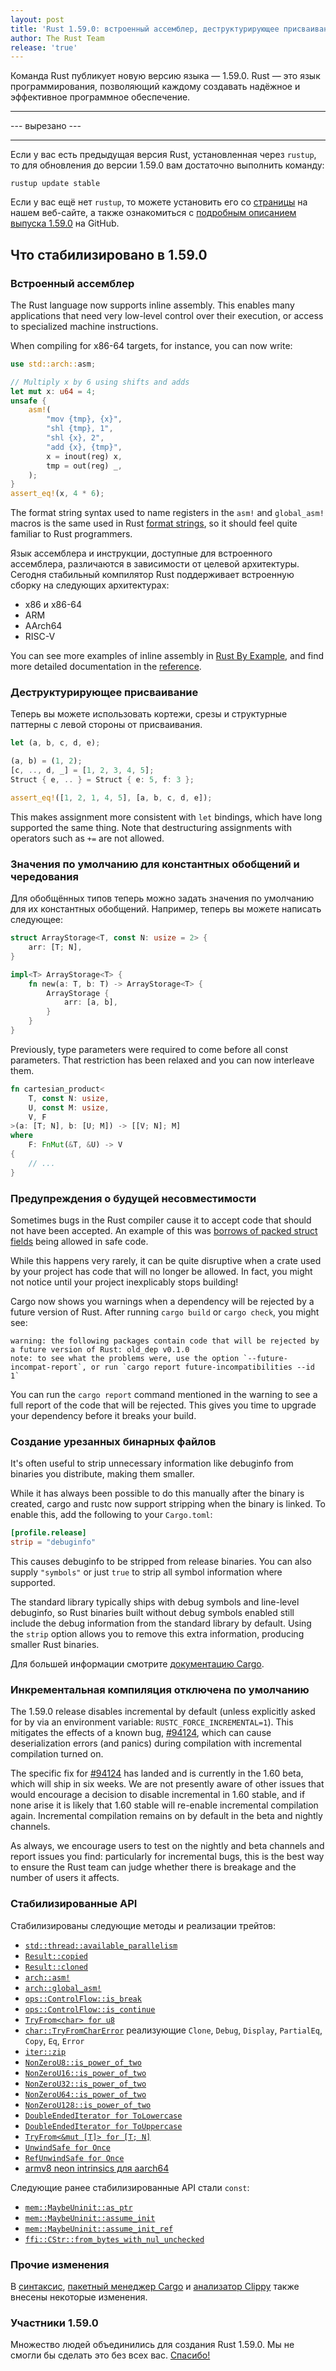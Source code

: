 ```yaml
---
layout: post
title: 'Rust 1.59.0: встроенный ассемблер, деструктурирующее присваивание, отключение инкрементальной компиляции'
author: The Rust Team
release: 'true'
---
```


Команда Rust публикует новую версию языка — 1.59.0. Rust — это язык программирования, позволяющий каждому создавать надёжное и эффективное программное обеспечение.

---

--- вырезано ---

---

Если у вас есть предыдущая версия Rust, установленная через <code>rustup</code>, то для обновления до версии 1.59.0 вам достаточно выполнить команду:

```console
rustup update stable
```

Если у вас ещё нет `rustup`, то можете установить его со [страницы](https://www.rust-lang.org/install.html) на нашем веб-сайте, а также ознакомиться с [подробным описанием выпуска 1.59.0](https://github.com/rust-lang/rust/blob/master/RELEASES.md#version-1590-2022-02-24) на GitHub.

## Что стабилизировано в 1.59.0

### Встроенный ассемблер

The Rust language now supports inline assembly. This enables many applications that need very low-level control over their execution, or access to specialized machine instructions.

When compiling for x86-64 targets, for instance, you can now write:

```rust
use std::arch::asm;

// Multiply x by 6 using shifts and adds
let mut x: u64 = 4;
unsafe {
    asm!(
        "mov {tmp}, {x}",
        "shl {tmp}, 1",
        "shl {x}, 2",
        "add {x}, {tmp}",
        x = inout(reg) x,
        tmp = out(reg) _,
    );
}
assert_eq!(x, 4 * 6);
```

The format string syntax used to name registers in the `asm!` and `global_asm!` macros is the same used in Rust [format strings](https://doc.rust-lang.org/stable/std/fmt/), so it should feel quite familiar to Rust programmers.

Язык ассемблера и инструкции, доступные для встроенного ассемблера, различаются в зависимости от целевой архитектуры. Сегодня стабильный компилятор Rust поддерживает встроенную сборку на следующих архитектурах:

- x86 и x86-64
- ARM
- AArch64
- RISC-V

You can see more examples of inline assembly in [Rust By Example](https://doc.rust-lang.org/nightly/rust-by-example/unsafe/asm.html), and find more detailed documentation in the [reference](https://doc.rust-lang.org/nightly/reference/inline-assembly.html).

### Деструктурирующее присваивание

Теперь вы можете использовать кортежи, срезы и структурные паттерны с левой стороны от присваивания.

```rust
let (a, b, c, d, e);

(a, b) = (1, 2);
[c, .., d, _] = [1, 2, 3, 4, 5];
Struct { e, .. } = Struct { e: 5, f: 3 };

assert_eq!([1, 2, 1, 4, 5], [a, b, c, d, e]);
```

This makes assignment more consistent with `let` bindings, which have long supported the same thing. Note that destructuring assignments with operators such as `+=` are not allowed.

### Значения по умолчанию для константных обобщений и чередования

Для обобщённых типов теперь можно задать значения по умолчанию для их константных обобщений. Например, теперь вы можете написать следующее:

```rust
struct ArrayStorage<T, const N: usize = 2> {
    arr: [T; N],
}

impl<T> ArrayStorage<T> {
    fn new(a: T, b: T) -> ArrayStorage<T> {
        ArrayStorage {
            arr: [a, b],
        }
    }
}
```

Previously, type parameters were required to come before all const parameters. That restriction has been relaxed and you can now interleave them.

```rust
fn cartesian_product<
    T, const N: usize,
    U, const M: usize,
    V, F
>(a: [T; N], b: [U; M]) -> [[V; N]; M]
where
    F: FnMut(&T, &U) -> V
{
    // ...
}
```

### Предупреждения о будущей несовместимости

Sometimes bugs in the Rust compiler cause it to accept code that should not have been accepted. An example of this was [borrows of packed struct fields](https://github.com/rust-lang/rust/issues/46043) being allowed in safe code.

While this happens very rarely, it can be quite disruptive when a crate used by your project has code that will no longer be allowed. In fact, you might not notice until your project inexplicably stops building!

Cargo now shows you warnings when a dependency will be rejected by a future version of Rust. After running `cargo build` or `cargo check`, you might see:

```
warning: the following packages contain code that will be rejected by a future version of Rust: old_dep v0.1.0
note: to see what the problems were, use the option `--future-incompat-report`, or run `cargo report future-incompatibilities --id 1`
```

You can run the `cargo report` command mentioned in the warning to see a full report of the code that will be rejected. This gives you time to upgrade your dependency before it breaks your build.

### Создание урезанных бинарных файлов

It's often useful to strip unnecessary information like debuginfo from binaries you distribute, making them smaller.

While it has always been possible to do this manually after the binary is created, cargo and rustc now support stripping when the binary is linked. To enable this, add the following to your `Cargo.toml`:

```toml
[profile.release]
strip = "debuginfo"
```

This causes debuginfo to be stripped from release binaries. You can also supply `"symbols"` or just `true` to strip all symbol information where supported.

The standard library typically ships with debug symbols and line-level debuginfo, so Rust binaries built without debug symbols enabled still include the debug information from the standard library by default. Using the `strip` option allows you to remove this extra information, producing smaller Rust binaries.

Для большей информации смотрите [документацию Cargo](https://doc.rust-lang.org/beta/cargo/reference/profiles.html#strip).

### Инкрементальная компиляция отключена по умолчанию

The 1.59.0 release disables incremental by default (unless explicitly asked for by via an environment variable: `RUSTC_FORCE_INCREMENTAL=1`). This mitigates the effects of a known bug, [#94124](https://github.com/rust-lang/rust/issues/94124), which can cause deserialization errors (and panics) during compilation with incremental compilation turned on.

The specific fix for [#94124](https://github.com/rust-lang/rust/issues/94124) has landed and is currently in the 1.60 beta, which will ship in six weeks. We are not presently aware of other issues that would encourage a decision to disable incremental in 1.60 stable, and if none arise it is likely that 1.60 stable will re-enable incremental compilation again. Incremental compilation remains on by default in the beta and nightly channels.

As always, we encourage users to test on the nightly and beta channels and report issues you find: particularly for incremental bugs, this is the best way to ensure the Rust team can judge whether there is breakage and the number of users it affects.

### Стабилизированные API

Стабилизированы следующие методы и реализации трейтов:

- [`std::thread::available_parallelism`](https://doc.rust-lang.org/stable/std/thread/fn.available_parallelism.html)
- [`Result::copied`](https://doc.rust-lang.org/stable/std/result/enum.Result.html#method.copied)
- [`Result::cloned`](https://doc.rust-lang.org/stable/std/result/enum.Result.html#method.cloned)
- [`arch::asm!`](https://doc.rust-lang.org/stable/core/arch/macro.asm.html)
- [`arch::global_asm!`](https://doc.rust-lang.org/stable/core/arch/macro.global_asm.html)
- [`ops::ControlFlow::is_break`](https://doc.rust-lang.org/stable/std/ops/enum.ControlFlow.html#method.is_break)
- [`ops::ControlFlow::is_continue`](https://doc.rust-lang.org/stable/std/ops/enum.ControlFlow.html#method.is_continue)
- [`TryFrom<char> for u8`](https://doc.rust-lang.org/stable/std/primitive.char.html#impl-TryFrom%3Cchar%3E)
- [`char::TryFromCharError`](https://doc.rust-lang.org/stable/std/char/struct.TryFromCharError.html) реализующие `Clone`, `Debug`, `Display`, `PartialEq`, `Copy`, `Eq`, `Error`
- [`iter::zip`](https://doc.rust-lang.org/stable/std/iter/fn.zip.html)
- [`NonZeroU8::is_power_of_two`](https://doc.rust-lang.org/stable/core/num/struct.NonZeroU8.html#method.is_power_of_two)
- [`NonZeroU16::is_power_of_two`](https://doc.rust-lang.org/stable/core/num/struct.NonZeroU16.html#method.is_power_of_two)
- [`NonZeroU32::is_power_of_two`](https://doc.rust-lang.org/stable/core/num/struct.NonZeroU32.html#method.is_power_of_two)
- [`NonZeroU64::is_power_of_two`](https://doc.rust-lang.org/stable/core/num/struct.NonZeroU64.html#method.is_power_of_two)
- [`NonZeroU128::is_power_of_two`](https://doc.rust-lang.org/stable/core/num/struct.NonZeroU128.html#method.is_power_of_two)
- [`DoubleEndedIterator for ToLowercase`](https://doc.rust-lang.org/stable/std/char/struct.ToLowercase.html#impl-DoubleEndedIterator)
- [`DoubleEndedIterator for ToUppercase`](https://doc.rust-lang.org/stable/std/char/struct.ToUppercase.html#impl-DoubleEndedIterator)
- [`TryFrom<&mut [T]> for [T; N]`](https://doc.rust-lang.org/stable/std/convert/trait.TryFrom.html#impl-TryFrom%3C%26%27_%20mut%20%5BT%5D%3E)
- [`UnwindSafe for Once`](https://doc.rust-lang.org/stable/std/sync/struct.Once.html#impl-UnwindSafe)
- [`RefUnwindSafe for Once`](https://doc.rust-lang.org/stable/std/sync/struct.Once.html#impl-RefUnwindSafe)
- [armv8 neon intrinsics для aarch64](https://github.com/rust-lang/stdarch/pull/1266)

Следующие ранее стабилизированные API стали `const`:

- [`mem::MaybeUninit::as_ptr`](https://doc.rust-lang.org/stable/std/mem/union.MaybeUninit.html#method.as_ptr)
- [`mem::MaybeUninit::assume_init`](https://doc.rust-lang.org/stable/std/mem/union.MaybeUninit.html#method.assume_init)
- [`mem::MaybeUninit::assume_init_ref`](https://doc.rust-lang.org/stable/std/mem/union.MaybeUninit.html#method.assume_init_ref)
- [`ffi::CStr::from_bytes_with_nul_unchecked`](https://doc.rust-lang.org/stable/std/ffi/struct.CStr.html#method.from_bytes_with_nul_unchecked)

### Прочие изменения

В [синтаксис](https://github.com/rust-lang/rust/blob/master/RELEASES.md#version-1590-2022-02-24), [пакетный менеджер Cargo](https://github.com/rust-lang/cargo/blob/master/CHANGELOG.md#cargo-159-2022-02-24) и [анализатор Clippy](https://github.com/rust-lang/rust-clippy/blob/master/CHANGELOG.md#rust-159) также внесены некоторые изменения.

### Участники 1.59.0

Множество людей объединились для создания Rust 1.59.0. Мы не смогли бы сделать это без всех вас. [Спасибо!](https://thanks.rust-lang.org/rust/1.59.0/)
